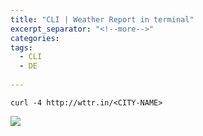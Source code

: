 ```yaml
---
title: "CLI | Weather Report in terminal"
excerpt_separator: "<!--more-->"
categories:
tags:
  - CLI
  - DE
  
---
```



```
curl -4 http://wttr.in/<CITY-NAME>
```

![](https://web.archive.org/web/20180411131714if_/http://www.davidbegin.com/content/images/2017/09/cropped_weather.png)

